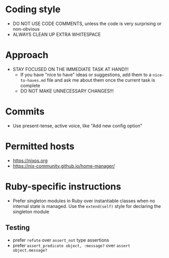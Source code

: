 # Coding style
- DO NOT USE CODE COMMENTS, unless the code is very surprising or non-obvious
- ALWAYS CLEAN UP EXTRA WHITESPACE

# Approach
- STAY FOCUSED ON THE IMMEDIATE TASK AT HAND!!!
    - If you have "nice to have" ideas or suggestions, add them to a `nice-to-haves.md` file and ask me about them once the current task is complete
    - DO NOT MAKE UNNECESSARY CHANGES!!!

# Commits
- Use present-tense, active voice, like "Add new config option"

# Permitted hosts
- https://nixos.org
- https://nix-community.github.io/home-manager/

# Ruby-specific instructions

- Prefer singleton modules in Ruby over instantiable classes when no internal state is managed. Use the `extend(self)` style for declaring the singleton module

## Testing

- prefer `refute` over `assert_not` type assertions
- prefer `assert_predicate object, :message?` over `assert object.message?`
